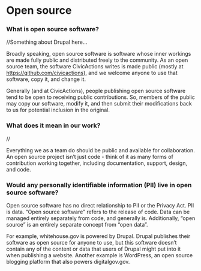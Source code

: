 # Open source

### What is open source software?

//Something about Drupal here…

Broadly speaking, open source software is software whose inner workings are made fully public and distributed freely to the community. As an open source team, the software CivicActions writes is made public (mostly at <https://github.com/civicactions>), and we welcome anyone to use that software, copy it, and change it.

Generally (and at CivicActions), people publishing open source software tend to be open to receiving public contributions. So, members of the public may copy our software, modify it, and then submit their modifications back to us for potential inclusion in the original.

### What does it mean in our work?

//

Everything we as a team do should be public and available for collaboration. An open source project isn’t just code - think of it as many forms of contribution working together, including documentation, support, design, and code.

### Would any personally identifiable information (PII) live in open source software?

Open source software has no direct relationship to PII or the Privacy Act. PII is data. “Open source software” refers to the release of code. Data can be managed entirely separately from code, and generally is. Additionally, “open source” is an entirely separate concept from “open data”.

For example, whitehouse.gov is powered by Drupal. Drupal publishes their software as open source for anyone to use, but this software doesn’t contain any of the content or data that users of Drupal might put into it when publishing a website. Another example is WordPress, an open source blogging platform that also powers digitalgov.gov.
